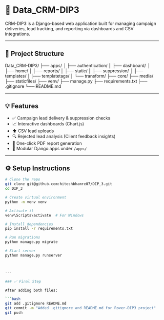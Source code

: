 # 🚀 Data_CRM-DIP3

CRM-DIP3 is a Django-based web application built for managing campaign deliveries, lead tracking, and reporting via dashboards and CSV integrations.

---

## 📂 Project Structure
Data_CRM-DIP3/
├── apps/
│   ├── authentication/
│   ├── dashboard/
│   ├── home/
│   ├── reports/
│   ├── static/
│   ├── suppression/
│   ├── templates/
│   ├── templatetags/
│   └── transform/
├── core/
├── media/
├── staticfiles/
├── venv/
├── manage.py
├── requirements.txt
├── .gitignore
└── README.md






---

## 💡 Features

- ✅ Campaign lead delivery & suppression checks
- 📈 Interactive dashboards (Chart.js)
- ⬆️ CSV lead uploads
- 🔍 Rejected lead analysis (Client feedback insights)
- 📄 One-click PDF report generation
- 🧩 Modular Django apps under `/apps/`

---

## ⚙️ Setup Instructions

```bash
# Clone the repo
git clone git@github.com:hiteshbhamre07/DIP_3.git
cd DIP_3

# Create virtual environment
python -m venv venv

# Activate it
venv\Scripts\activate  # For Windows

# Install dependencies
pip install -r requirements.txt

# Run migrations
python manage.py migrate

# Start server
python manage.py runserver



---

### ✅ Final Step

After adding both files:

```bash
git add .gitignore README.md
git commit -m "Added .gitignore and README.md for Rover-DIP3 project"
git push
